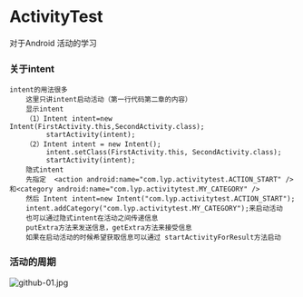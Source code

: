 ActivityTest
===================================
对于Android 活动的学习
### 关于intent
    intent的用法很多
		这里只讲intent启动活动（第一行代码第二章的内容）
		显示intent
		（1）Intent intent=new Intent(FirstActivity.this,SecondActivity.class);
		     startActivity(intent);
		（2）Intent intent = new Intent();
		     intent.setClass(FirstActivity.this, SecondActivity.class);
		     startActivity(intent);
		隐式intent
		先指定  <action android:name="com.lyp.activitytest.ACTION_START" />和<category android:name="com.lyp.activitytest.MY_CATEGORY" />
		然后 Intent intent=new Intent("com.lyp.activitytest.ACTION_START");
		intent.addCategory("com.lyp.activitytest.MY_CATEGORY");来启动活动
		也可以通过隐式intent在活动之间传递信息
		putExtra方法来发送信息，getExtra方法来接受信息 
		如果在启动活动的时候希望获取信息可以通过 startActivityForResult方法启动
### 活动的周期
![github-01.jpg](/images/ac.jpg "github-01.jpg")
